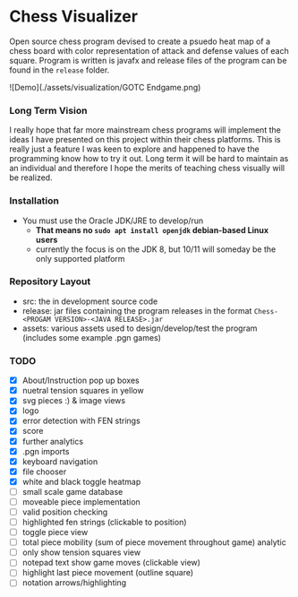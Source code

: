 # Chess Visualizer
Open source chess program devised to create a psuedo heat map of a chess board with color representation of attack and defense values of each square. Program is written is javafx and release files of the program can be found in the `release` folder.

![Demo](./assets/visualization/GOTC Endgame.png)

### Long Term Vision
I really hope that far more mainstream chess programs will implement the ideas I have presented on this project within their chess platforms. This is really just a feature I was keen to explore and happened to have the programming know how to try it out. Long term it will be hard to maintain as an individual and therefore I hope the merits of teaching chess visually will be realized.

### Installation
- You must use the Oracle JDK/JRE to develop/run
    - **That means no `sudo apt install openjdk` debian-based Linux users**
    - currently the focus is on the JDK 8, but 10/11 will someday be the only supported platform

### Repository Layout
- src: the in development source code
- release: jar files containing the program releases in the format `Chess-<PROGAM VERSION>-<JAVA RELEASE>.jar`
- assets: various assets used to design/develop/test the program (includes some example .pgn games)

### TODO
- [x] About/Instruction pop up boxes
- [x] nuetral tension squares in yellow
- [x] svg pieces :) & image views
- [x] logo
- [x] error detection with FEN strings
- [x] score 
- [x] further analytics
- [x] .pgn imports
- [x] keyboard navigation
- [x] file chooser
- [x] white and black toggle heatmap
- [ ] small scale game database
- [ ] moveable piece implementation
- [ ] valid position checking
- [ ] highlighted fen strings (clickable to position)
- [ ] toggle piece view
- [ ] total piece mobility (sum of piece movement throughout game) analytic
- [ ] only show tension squares view
- [ ] notepad text show game moves (clickable view)
- [ ] highlight last piece movement (outline square)
- [ ] notation arrows/highlighting
